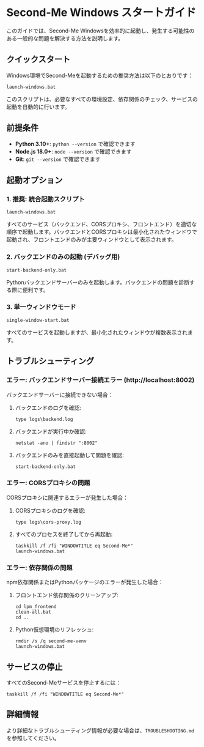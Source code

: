 # Second-Me Windows スタートガイド

このガイドでは、Second-Me Windowsを効率的に起動し、発生する可能性のある一般的な問題を解決する方法を説明します。

## クイックスタート

Windows環境でSecond-Meを起動するための推奨方法は以下のとおりです：

```
launch-windows.bat
```

このスクリプトは、必要なすべての環境設定、依存関係のチェック、サービスの起動を自動的に行います。

## 前提条件

- **Python 3.10+**: `python --version` で確認できます
- **Node.js 18.0+**: `node --version` で確認できます
- **Git**: `git --version` で確認できます

## 起動オプション

### 1. 推奨: 統合起動スクリプト
```
launch-windows.bat
```
すべてのサービス（バックエンド、CORSプロキシ、フロントエンド）を適切な順序で起動します。バックエンドとCORSプロキシは最小化されたウィンドウで起動され、フロントエンドのみが主要ウィンドウとして表示されます。

### 2. バックエンドのみの起動 (デバッグ用)
```
start-backend-only.bat
```
Pythonバックエンドサーバーのみを起動します。バックエンドの問題を診断する際に便利です。

### 3. 単一ウィンドウモード
```
single-window-start.bat
```
すべてのサービスを起動しますが、最小化されたウィンドウが複数表示されます。

## トラブルシューティング

### エラー: バックエンドサーバー接続エラー (http://localhost:8002)

バックエンドサーバーに接続できない場合：

1. バックエンドのログを確認:
   ```
   type logs\backend.log
   ```

2. バックエンドが実行中か確認:
   ```
   netstat -ano | findstr ":8002"
   ```

3. バックエンドのみを直接起動して問題を確認:
   ```
   start-backend-only.bat
   ```

### エラー: CORSプロキシの問題

CORSプロキシに関連するエラーが発生した場合：

1. CORSプロキシのログを確認:
   ```
   type logs\cors-proxy.log
   ```

2. すべてのプロセスを終了してから再起動:
   ```
   taskkill /f /fi "WINDOWTITLE eq Second-Me*"
   launch-windows.bat
   ```

### エラー: 依存関係の問題

npm依存関係またはPythonパッケージのエラーが発生した場合：

1. フロントエンド依存関係のクリーンアップ:
   ```
   cd lpm_frontend
   clean-all.bat
   cd ..
   ```

2. Python仮想環境のリフレッシュ:
   ```
   rmdir /s /q second-me-venv
   launch-windows.bat
   ```

## サービスの停止

すべてのSecond-Meサービスを停止するには：

```
taskkill /f /fi "WINDOWTITLE eq Second-Me*"
```

## 詳細情報

より詳細なトラブルシューティング情報が必要な場合は、`TROUBLESHOOTING.md`を参照してください。
